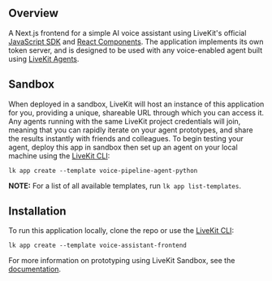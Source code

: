 ## Overview

A Next.js frontend for a simple AI voice assistant using LiveKit's official [JavaScript SDK](https://github.com/livekit/client-sdk-js) and [React Components](https://github.com/livekit/components-js). The application implements its own token server, and is designed to be used with any voice-enabled agent built using [LiveKit Agents](https://docs.livekit.io/agents/).

## Sandbox

When deployed in a sandbox, LiveKit will host an instance of this application for you, providing a unique, shareable URL through which you can access it. Any agents running with the same LiveKit project credentials will join, meaning that you can rapidly iterate on your agent prototypes, and share the results instantly with friends and colleagues. To begin testing your agent, deploy this app in sandbox then set up an agent on your local machine using the [LiveKit CLI](https://docs.livekit.io/home/cli/cli-setup/):

```console
lk app create --template voice-pipeline-agent-python
```

**NOTE:** For a list of all available templates, run `lk app list-templates`.

## Installation

To run this application locally, clone the repo or use the [LiveKit CLI](https://docs.livekit.io/home/cli/cli-setup/):

```console
lk app create --template voice-assistant-frontend
```

For more information on prototyping using LiveKit Sandbox, see the [documentation](https://docs.livekit.io/home/cloud/sandbox/).

